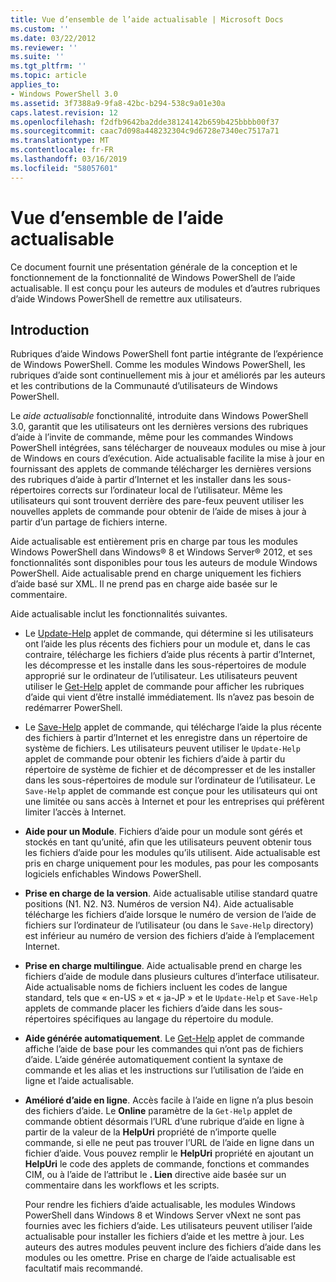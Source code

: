 ```yaml
---
title: Vue d’ensemble de l’aide actualisable | Microsoft Docs
ms.custom: ''
ms.date: 03/22/2012
ms.reviewer: ''
ms.suite: ''
ms.tgt_pltfrm: ''
ms.topic: article
applies_to:
- Windows PowerShell 3.0
ms.assetid: 3f7388a9-9fa8-42bc-b294-538c9a01e30a
caps.latest.revision: 12
ms.openlocfilehash: f2dfb9642ba2dde38124142b659b425bbbb00f37
ms.sourcegitcommit: caac7d098a448232304c9d6728e7340ec7517a71
ms.translationtype: MT
ms.contentlocale: fr-FR
ms.lasthandoff: 03/16/2019
ms.locfileid: "58057601"
---
```

# <a name="updatable-help-overview"></a>Vue d’ensemble de l’aide actualisable

Ce document fournit une présentation générale de la conception et le fonctionnement de la fonctionnalité de Windows PowerShell de l’aide actualisable. Il est conçu pour les auteurs de modules et d’autres rubriques d’aide Windows PowerShell de remettre aux utilisateurs.

## <a name="introduction"></a>Introduction

Rubriques d’aide Windows PowerShell font partie intégrante de l’expérience de Windows PowerShell. Comme les modules Windows PowerShell, les rubriques d’aide sont continuellement mis à jour et améliorés par les auteurs et les contributions de la Communauté d’utilisateurs de Windows PowerShell.

Le *aide actualisable* fonctionnalité, introduite dans Windows PowerShell 3.0, garantit que les utilisateurs ont les dernières versions des rubriques d’aide à l’invite de commande, même pour les commandes Windows PowerShell intégrées, sans télécharger de nouveaux modules ou mise à jour de Windows en cours d’exécution. Aide actualisable facilite la mise à jour en fournissant des applets de commande télécharger les dernières versions des rubriques d’aide à partir d’Internet et les installer dans les sous-répertoires corrects sur l’ordinateur local de l’utilisateur. Même les utilisateurs qui sont trouvent derrière des pare-feux peuvent utiliser les nouvelles applets de commande pour obtenir de l’aide de mises à jour à partir d’un partage de fichiers interne.

Aide actualisable est entièrement pris en charge par tous les modules Windows PowerShell dans Windows® 8 et Windows Server® 2012, et ses fonctionnalités sont disponibles pour tous les auteurs de module Windows PowerShell. Aide actualisable prend en charge uniquement les fichiers d’aide basé sur XML. Il ne prend pas en charge aide basée sur le commentaire.

Aide actualisable inclut les fonctionnalités suivantes.

- Le [Update-Help](/powershell/module/Microsoft.PowerShell.Core/Update-Help) applet de commande, qui détermine si les utilisateurs ont l’aide les plus récents des fichiers pour un module et, dans le cas contraire, télécharge les fichiers d’aide plus récents à partir d’Internet, les décompresse et les installe dans les sous-répertoires de module approprié sur le ordinateur de l’utilisateur.
  Les utilisateurs peuvent utiliser le [Get-Help](/powershell/module/Microsoft.PowerShell.Core/Get-Help) applet de commande pour afficher les rubriques d’aide qui vient d’être installé immédiatement.
  Ils n’avez pas besoin de redémarrer PowerShell.

- Le [Save-Help](/powershell/module/Microsoft.PowerShell.Core/Save-Help) applet de commande, qui télécharge l’aide la plus récente des fichiers à partir d’Internet et les enregistre dans un répertoire de système de fichiers. Les utilisateurs peuvent utiliser le `Update-Help` applet de commande pour obtenir les fichiers d’aide à partir du répertoire de système de fichier et de décompresser et de les installer dans les sous-répertoires de module sur l’ordinateur de l’utilisateur. Le `Save-Help` applet de commande est conçue pour les utilisateurs qui ont une limitée ou sans accès à Internet et pour les entreprises qui préfèrent limiter l’accès à Internet.

- **Aide pour un Module**. Fichiers d’aide pour un module sont gérés et stockés en tant qu’unité, afin que les utilisateurs peuvent obtenir tous les fichiers d’aide pour les modules qu’ils utilisent. Aide actualisable est pris en charge uniquement pour les modules, pas pour les composants logiciels enfichables Windows PowerShell.

- **Prise en charge de la version**. Aide actualisable utilise standard quatre positions (N1. N2. N3. Numéros de version N4). Aide actualisable télécharge les fichiers d’aide lorsque le numéro de version de l’aide de fichiers sur l’ordinateur de l’utilisateur (ou dans le `Save-Help` directory) est inférieur au numéro de version des fichiers d’aide à l’emplacement Internet.

- **Prise en charge multilingue**. Aide actualisable prend en charge les fichiers d’aide de module dans plusieurs cultures d’interface utilisateur. Aide actualisable noms de fichiers incluent les codes de langue standard, tels que « en-US » et « ja-JP » et le `Update-Help` et `Save-Help` applets de commande placer les fichiers d’aide dans les sous-répertoires spécifiques au langage du répertoire du module.

- **Aide générée automatiquement**. Le [Get-Help](/powershell/module/Microsoft.PowerShell.Core/Get-Help) applet de commande affiche l’aide de base pour les commandes qui n’ont pas de fichiers d’aide. L’aide générée automatiquement contient la syntaxe de commande et les alias et les instructions sur l’utilisation de l’aide en ligne et l’aide actualisable.

- **Amélioré d’aide en ligne**. Accès facile à l’aide en ligne n’a plus besoin des fichiers d’aide. Le **Online** paramètre de la `Get-Help` applet de commande obtient désormais l’URL d’une rubrique d’aide en ligne à partir de la valeur de la **HelpUri** propriété de n’importe quelle commande, si elle ne peut pas trouver l’URL de l’aide en ligne dans un fichier d’aide. Vous pouvez remplir le **HelpUri** propriété en ajoutant un **HelpUri** le code des applets de commande, fonctions et commandes CIM, ou à l’aide de l’attribut le **. Lien** directive aide basée sur un commentaire dans les workflows et les scripts.

  Pour rendre les fichiers d’aide actualisable, les modules Windows PowerShell dans Windows 8 et Windows Server vNext ne sont pas fournies avec les fichiers d’aide. Les utilisateurs peuvent utiliser l’aide actualisable pour installer les fichiers d’aide et les mettre à jour. Les auteurs des autres modules peuvent inclure des fichiers d’aide dans les modules ou les omettre. Prise en charge de l’aide actualisable est facultatif mais recommandé.
